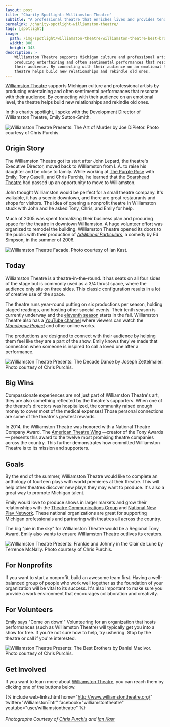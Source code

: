 ```yaml
---
layout: post
title: "Charity Spotlight: Williamston Theatre"
subtitle: "A professional theatre that enriches lives and provides tender, human experiences."
permalink: /charity-spotlight-williamston-theatre/
tags: [spotlight]
image:
  path: /img/spotlight/williamston-theatre/williamston-theatre-best-brothers.jpg
  width: 800
  height: 343
description: >
    Williamston Theatre supports Michigan culture and professional artists by
    producing entertaining and often sentimental performances that resonate with
    their audience. By connecting with their audience on an emotional level, the
    theatre helps build new relationships and rekindle old ones.
---
```


[Williamston Theatre][1] supports Michigan culture and professional artists by producing entertaining and often sentimental performances that resonate with their audience. By connecting with their audience on an emotional level, the theatre helps build new relationships and rekindle old ones.

In this charity spotlight, I spoke with the Development Director of Williamston Theatre, Emily Sutton-Smith.

![][12]

## Origin Story

The Williamston Theatre got its start after John Lepard, the theatre's Executive Director, moved back to Williamston from L.A. to raise his daughter and be close to family. While working at [The Purple Rose][6] with Emily, Tony Caselli, and Chris Purchis, he learned that the [Boarshead Theatre][7] had passed up an opportunity to move to Williamston.

John thought Williamston would be perfect for a small theatre company. It's walkable, it has a scenic downtown, and there are great restaurants and shops for visitors. The idea of opening a nonprofit theatre in Williamston stuck with John and he asked Tony, Chris, and Emily for help.

Much of 2005 was spent formalizing their business plan and procuring space for the theatre in downtown Williamston. A huge volunteer effort was organized to remodel the building. Williamston Theatre opened its doors to the public with their production of *[Additional Particulars][8]*, a comedy by Ed Simpson, in the summer of 2006.

![][16]

## Today

Williamston Theatre is a theatre-in-the-round. It has seats on all four sides of the stage but is commonly used as a 3/4 thrust space, where the audience only sits on three sides. This classic configuration results in a lot of creative use of the space.

The theatre runs year-round putting on six productions per season, holding staged readings, and hosting other special events. Their tenth season is currently underway and the [eleventh season][9] starts in the fall. Williamston Theatre also has a [YouTube channel][10] where viewers can watch the *[Monologue Project][11]* and other online works.

The productions are designed to connect with their audience by helping them feel like they are a part of the show. Emily knows they've made that connection when someone is inspired to call a loved one after a performance.

![][14]

## Big Wins

Compassionate experiences are not just part of Williamston Theatre's art, they are also something reflected by the theatre's supporters. When one of the theatre's directors was hospitalized, the community raised enough money to cover most of the medical expenses! Those personal connections are some of the theatre's greatest rewards.

In 2014, the Williamston Theatre was honored with a National Theatre Company Award. The [American Theatre Wing][5] &mdash;creator of the Tony Awards&mdash; presents this award to the twelve most promising theatre companies across the country. This further demonstrates how committed Williamston Theatre is to its mission and supporters.

## Goals

By the end of the summer, Williamston Theatre would like to complete an anthology of fourteen plays with world premieres at their theatre. This will help other theatres discover new plays they may want to produce. It's also a great way to promote Michigan talent.

Emily would love to produce shows in larger markets and grow their relationships with the [Theatre Communications Group][4] and [National New Play Network][3]. These national organizations are great for supporting Michigan professionals and partnering with theatres all across the country.

The big "pie in the sky" for Williamston Theatre would be a Regional Tony Award. Emily also wants to ensure Williamston Theatre outlives its creators.

![][15]

## For Nonprofits

If you want to start a nonprofit, build an awesome team first. Having a well-balanced group of people who work well together as the foundation of your organization will be vital to its success. It's also important to make sure you provide a work environment that encourages collaboration and creativity.

## For Volunteers

Emily says "Come on down!" Volunteering for an organization that hosts performances (such as Williamston Theatre) will typically get you into a show for free. If you're not sure how to help, try ushering. Stop by the theatre or call if you're interested.

![][13]

## Get Involved

If you want to learn more about [Williamston Theatre][1], you can reach them by clicking one of the buttons below.

{% include web-links.html home="http://www.williamstontheatre.org/" twitter="WilliamstonThtr" facebook="williamstontheatre" youtube="user/williamstontheatre" %}

###### Photographs Courtesy of [Chris Purchis][2] and [Ian Kast][17]



[1]: http://www.williamstontheatre.org/ "Williamston Theatre Homepage"
[2]: https://www.facebook.com/williamstontheatre "Williamston Theatre Photos on Facebook"
[3]: http://nnpn.org/ "National New Play Network Homepage"
[4]: http://www.tcg.org/ "Theatre Communications Group Homepage"
[5]: http://americantheatrewing.org/ "American Theatre Wing Homepage"
[6]: http://www.purplerosetheatre.org/ "The Purple Rose Theatre Company Homepage"
[7]: http://www.boarshead.org/ "Boarshead Professional Theatre Homepage"
[8]: http://www.williamstontheatre.com/wp/about/past-shows/additional-particulars "Williamston Theatre's Production of Additional Particulars"
[9]: http://www.williamstontheatre.org/wp/2016-2017-season "Williamston Theatre's Eleventh Season"
[10]: https://www.youtube.com/user/williamstontheatre/videos "Williamston Theatre on YouTube"
[11]: http://www.williamstontheatre.org/wp/blue-door/the-monologue-project "Williamston Theatre's Monologue Project"
[12]: /img/spotlight/williamston-theatre/williamston-theatre-art-of-murder.jpg "Williamston Theatre Presents: The Art of Murder by Joe DiPietor. Photo courtesy of Chris Purchis."
[13]: /img/spotlight/williamston-theatre/williamston-theatre-best-brothers.jpg "Williamston Theatre Presents: The Best Brothers by Daniel MacIvor. Photo courtesy of Chris Purchis."
[14]: /img/spotlight/williamston-theatre/williamston-theatre-decade-dance.jpg "Williamston Theatre Presents: The Decade Dance by Joseph Zettelmaier. Photo courtesy of Chris Purchis."
[15]: /img/spotlight/williamston-theatre/williamston-theatre-frankie-and-johnny.jpg "Williamston Theatre Presents: Frankie and Johnny in the Clair de Lune by Terrence McNally. Photo courtesy of Chris Purchis."
[16]: /img/spotlight/williamston-theatre/williamston-theatre-facade.jpg "Williamston Theatre Facade. Photo courtesy of Ian Kast."
[17]: https://twitter.com/MrIanKast "Ian Kast on Twitter"
